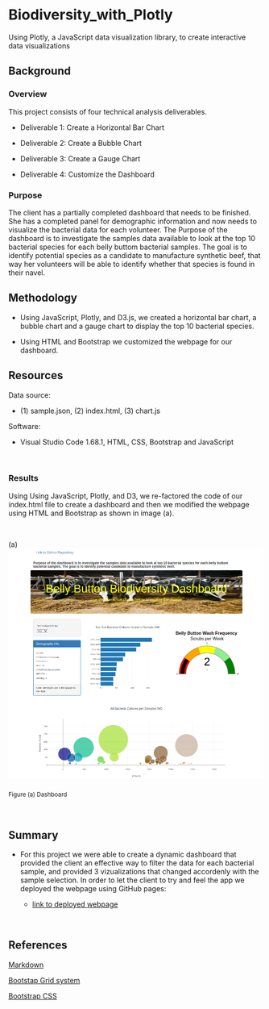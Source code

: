 # Biodiversity_with_Plotly
Using Plotly, a JavaScript data visualization library, to create interactive data visualizations

## Background
### Overview
This project consists of four technical analysis deliverables.

- Deliverable 1: Create a Horizontal Bar Chart

- Deliverable 2: Create a Bubble Chart

- Deliverable 3: Create a Gauge Chart

- Deliverable 4: Customize the Dashboard

### Purpose

The client has a partially completed dashboard that  needs to be finished. She has a completed panel for demographic information and now needs to visualize the bacterial data for each volunteer. The Purpose of the dashboard is to investigate the samples data available to look at the top 10 bacterial species for each belly buttom bacterial samples. The goal is to identify potential species as a candidate to manufacture synthetic beef, that way her volunteers will be able to identify whether that species is found in their navel.


## Methodology
- Using JavaScript, Plotly, and D3.js, we created a horizontal bar chart, a bubble chart and a gauge chart to display the top 10 bacterial species.

- Using HTML and Bootstrap we customized the webpage for our dashboard.

## Resources
 
Data source:
- (1) sample.json, (2) index.html, (3) chart.js
 
Software:
- Visual Studio Code 1.68.1, HTML, CSS, Bootstrap and JavaScript
 
<br/>

### Results

Using Using JavaScript, Plotly, and D3, we re-factored the code of our index.html file to create a dashboard and then we modified the webpage using HTML and Bootstrap as shown in image (a).

<br/>


(a)![dashboard](./static/images/dashboard.png)
 
<sub> Figure (a) Dashboard

<br/>


## Summary

- For this project we were able to create a dynamic dashboard that provided the client an effective way to filter the data for each bacterial sample, and provided 3 vizualizations that changed accordenly with the sample selection. In order to let the client to try and feel the app we deployed the webpage using GitHub pages:

     - [link to deployed webpage](https://l-aldarondo.github.io/Biodiversity_with_Plotly/)

<br/>

## References

[Markdown](https://docs.github.com/en/get-started/writing-on-github/getting-started-with-writing-and-formatting-on-github/basic-writing-and-formatting-syntax)
 
[Bootstap Grid system](https://getbootstrap.com/docs/3.3/examples/grid/)
 
[Bootstrap CSS](https://getbootstrap.com/docs/3.3/css/)



